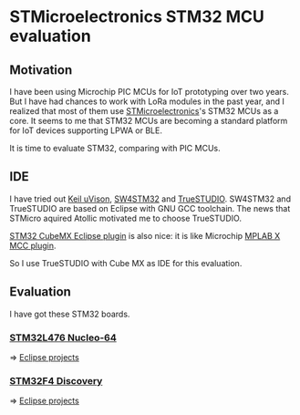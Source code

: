 # STMicroelectronics STM32 MCU evaluation

## Motivation

I have been using Microchip PIC MCUs for IoT prototyping over two years. But I have had chances to work with LoRa modules in the past year, and I realized that most of them use [STMicroelectronics](http://www.st.com/content/st_com/en.html)'s STM32 MCUs as a core. It seems to me that STM32 MCUs are becoming a standard platform for IoT devices supporting LPWA or BLE.

It is time to evaluate STM32, comparing with PIC MCUs.

## IDE

I have tried out [Keil uVison](http://www2.keil.com/mdk5/uvision/), [SW4STM32](http://www.openstm32.org/HomePage) and [TrueSTUDIO](https://atollic.com/truestudio/). SW4STM32 and TrueSTUDIO are based on Eclipse with GNU GCC toolchain. The news that STMicro aquired Atollic motivated me to choose TrueSTUDIO.

[STM32 CubeMX Eclipse plugin](http://www.st.com/en/development-tools/stsw-stm32095.html) is also nice: it is like Microchip [MPLAB X MCC plugin](http://www.microchip.com/mplab/mplab-code-configurator).

So I use TrueSTUDIO with Cube MX as IDE for this evaluation.

## Evaluation

I have got these STM32 boards.

### [STM32L476 Nucleo-64](http://www.st.com/en/evaluation-tools/nucleo-l476rg.html)

=> [Eclipse projects](./STM32L476-Nucleo-64)

### [STM32F4 Discovery](http://www.st.com/en/evaluation-tools/stm32f4discovery.html)

=> [Eclipse projects](./STM32F4-Discovery)
